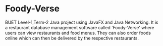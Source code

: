 # Foody-Verse
BUET Level-1,Term-2 Java project using JavaFX and Java Networking. It is a restaurant database management software called 'Foody-Verse' where users can view restaurants and food menus. They can also order foods online which can then be delivered by the respective restaurants.
